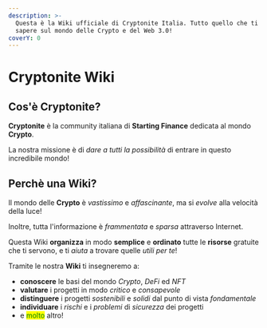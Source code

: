 ```yaml
---
description: >-
  Questa è la Wiki ufficiale di Cryptonite Italia. Tutto quello che ti serve
  sapere sul mondo delle Crypto e del Web 3.0!
coverY: 0
---
```


# Cryptonite Wiki

## Cos'è Cryptonite?

**Cryptonite** è la community italiana di **Starting Finance** dedicata al mondo **Crypto**.&#x20;

La nostra missione è di _dare a tutti la possibilità_ di entrare in questo incredibile mondo!

## Perchè una Wiki?

Il mondo delle **Crypto** è _vastissimo_ e _affascinante_, ma si _evolve_ alla velocità della luce!&#x20;

Inoltre, tutta l'informazione è _frammentata_ e _sparsa_ attraverso Internet.

Questa Wiki **organizza** in modo **semplice** e **ordinato** tutte le **risorse** gratuite che ti servono, e ti _aiuta_ a trovare quelle _utili per te_!&#x20;

Tramite le nostra **Wiki** ti insegneremo a:

* **conoscere** le basi del mondo _Crypto_, _DeFi_ ed _NFT_
* **valutare** i progetti in modo _critico_ e _consapevole_
* **distinguere** i progetti _sostenibili_ e _solidi_ dal punto di vista _fondamentale_
* **individuare** i _rischi_ e i _problemi_ di _sicurezza_ dei progetti
* e <mark style="color:green;">molto</mark> altro!



